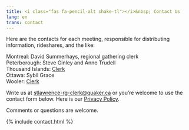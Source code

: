 ```yaml
---
title: <i class="fas fa-pencil-alt shake-tl"></i>&nbsp; Contact Us
lang: en
trans: contact
---
```

Here are the contacts for each meeting, responsible for distributing information, rideshares, and the like:

Montreal: David Summerhays, regional gathering clerk  
Peterborough: Steve Ginley and Anne Trudell  
Thousand Islands: [Clerk](https://quaker.ca/meeting/thousand-islands-monthly-meeting/)  
Ottawa: Sybil Grace  
Wooler: [Clerk](https://quaker.ca/meeting/wooler-monthly-meeting/)  

Write us at [stlawrence-rg-clerk@quaker.ca](mailto:stlawrence-rg-clerk@quaker.ca) or you’re welcome to use the <i class="fas fa-pencil-alt"></i> contact form below. Here is our [Privacy Policy](privacy.html). 

Comments or questions are welcome.

{% include contact.html %}
